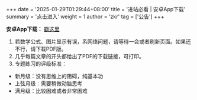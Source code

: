 +++
date = '2025-01-29T01:29:44+08:00'
title = '进站必看 | 安卓App下载'
summary = '点击进入'
weight = 1
author = 'zkr'
tag = ['公告']
+++

**安卓App下载：** <a href="/app/Math1969.apk" download="Math1969.apk">戳这里</a>

 1. 若数学公式、图片显示有误，系网络问题，请等待一会或者刷新页面。如果还不行，请下载PDF版。
 2. 几乎每篇文章的开头都给出了PDF的下载链接，可打印。
 3. 专题练习的评级标准：
- 新月级：没有思维上的阻碍，纯基本功
- 上弦月级：需要稍微动脑思考
- 满月级：比较困难或者非常困难


